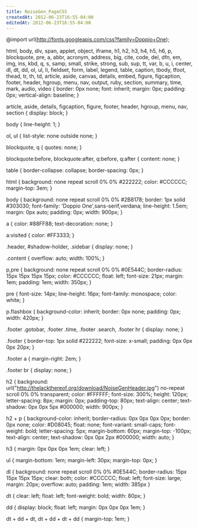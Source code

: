 ```yaml
---
title: NoiseGen_PageCSS
createdAt: 2012-06-23T16:55-04:00
editedAt: 2012-06-23T16:55-04:00
---
```


@import url(http://fonts.googleapis.com/css?family=Doppio+One);

html, body, div, span, applet, object, iframe, h1, h2, h3, h4, h5, h6, p, blockquote, pre, a, abbr, acronym, address, big, cite, code, del, dfn, em, img, ins, kbd, q, s, samp, small, strike, strong, sub, sup, tt, var, b, u, i, center, dl, dt, dd, ol, ul, li, fieldset, form, label, legend, table, caption, tbody, tfoot, thead, tr, th, td, article, aside, canvas, details, embed, figure, figcaption, footer, header, hgroup, menu, nav, output, ruby, section, summary, time, mark, audio, video {
     border: 0px none;
     font: inherit;
     margin: 0px;
     padding: 0px;
     vertical-align: baseline;
}

article, aside, details, figcaption, figure, footer, header, hgroup, menu, nav, section {
     display: block;
}

body {
     line-height: 1;
}

ol, ul {
     list-style: none outside none;
}

blockquote, q {
     quotes: none;
}

blockquote:before, blockquote:after, q:before, q:after {
     content: none;
}

table {
     border-collapse: collapse;
     border-spacing: 0px;
}

html {
     background: none repeat scroll 0% 0% #222222;
     color: #CCCCCC;
     margin-top: 3em;
}

body {
     background: none repeat scroll 0% 0% #2B8178;
     border: 1px solid #303030;
     font-family: 'Doppio One',sans-serif,verdana;
     line-height: 1.5em;
     margin: 0px auto;
     padding: 0px;
     width: 900px;
}

a {
     color: #88FF88;
     text-decoration: none;
}

a:visited {
     color: #FF3333;
}

.header, #shadow-holder, .sidebar {
     display: none;
}

.content {
     overflow: auto;
     width: 100%;
}

p,pre {
     background: none repeat scroll 0% 0% #0E544C;
     border-radius: 15px 15px 15px 15px;
     color: #CCCCCC;
     float: left;
     font-size: 21px;
     margin: 1em;
     padding: 1em;
     width: 350px;
}

pre {
  font-size: 14px;
  line-height: 16px;
  font-family: monospace;
  color: white;
}

p.flashbox {
     background-color: inherit;
     border: 0px none;
     padding: 0px;
     width: 420px;
}

.footer .gotobar, .footer .time, .footer .search, .footer hr {
     display: none;
}

.footer {
     border-top: 1px solid #222222;
     font-size: x-small;
     padding: 0px 0px 0px 20px;
}

.footer a {
     margin-right: 2em;
}

.footer br {
     display: none;
}

h2 {
     background: url("http://thelackthereof.org/download/NoiseGenHeader.jpg") no-repeat scroll 0% 0% transparent;
     color: #FFFFFF;
     font-size: 300%;
     height: 120px;
     letter-spacing: 8px;
     margin: 0px;
     padding-top: 80px;
     text-align: center;
     text-shadow: 0px 0px 5px #000000;
     width: 900px;
}

h2 + p {
     background-color: inherit;
     border-radius: 0px 0px 0px 0px;
     border: 0px none;
     color: #D08045;
     float: none;
     font-variant: small-caps;
     font-weight: bold;
     letter-spacing: 5px;
     margin-bottom: 60px;
     margin-top: -100px;
     text-align: center;
     text-shadow: 0px 0px 2px #000000;
     width: auto;
}

h3 {
     margin: 0px 0px 0px 1em;
     clear: left;
}

ul {
     margin-bottom: 1em;
     margin-left: 30px;
     margin-top: 0px;
}

dl {
     background: none repeat scroll 0% 0% #0E544C;
     border-radius: 15px 15px 15px 15px;
     clear: both;
     color: #CCCCCC;
     float: left;
     font-size: large;
     margin: 20px;
     overflow: auto;
     padding: 1em;
     width: 385px
}

dt {
     clear: left;
     float: left;
     font-weight: bold;
     width: 80px;
}

dd {
     display: block;
     float: left;
     margin: 0px 0px 0px 1em;
}

dt + dd + dt, dt + dd + dt + dd {
     margin-top: 1em;
}

